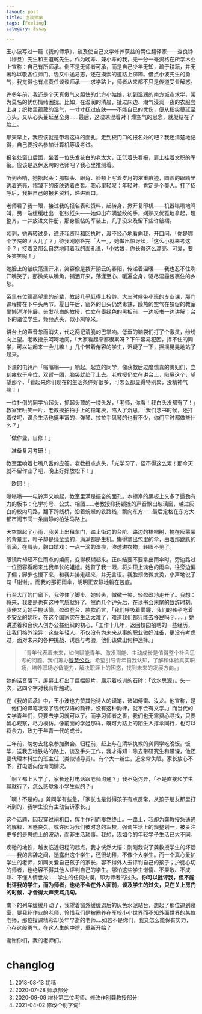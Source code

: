 ```yaml
---
layout: post
title: 也谈师承
tags: [Feeling]
category: Essay

---
```


王小波写过一篇《我的师承》，谈及使自己文学修养获益的两位翻译家——查良铮（穆旦）先生和王道乾先生。作为晚辈、兼小辈的我，无一分一毫资格在所学术业上宣称：自己有所师承。倒不是无师者可承，而是自己少年无知，疏于耕耘，并无著称以敬各位师门。现又中途易志，还在摸索的道路上踯躅。借点小波先生的勇气，我觉得也有点责任谈谈师承——求学路上，师者从来都不只是传道受业解惑。

许多年前，我还是个天真傲气又胆怯的北方小姑娘，初到湿润的南方城市求学，常为莫名的忧伤情绪困扰。比如，在湿润的清晨，扯过床边、潮气浸润一夜的衣服套上身；织物里蕴藏的湿气，一寸寸抚过皮肤——不能自已的忧伤，便从指尖蔓延至心头，又从心头蔓延至全身……最后，这湿凉混着对干燥空气的思念，就凝结在了脸上。

那天早上，我应该就是带着这样的面孔，走到校门口的报名处的吧？我还清楚地记得，自己要报名参加计算机等级考试。

报名处窗口后面，坐着一位头发花白的老太太，正低着头看报，肩上挂着文职的军衔。应该是退休返聘的老师吧？我心里推测着。

听到声响，她抬起头：那额头、眼角、脸颊上写着岁月的浓重痕迹，圆圆的眼睛里透着光亮，褶皱下的皮肤透着白皙。我心里轻叹：年轻时，肯定是个美人。打了招呼后，我把自己的报名资料，递进窗口。

老师看了我一眼，接过我的报名表和资料，起转身，掀开复印机——机器嗡嗡地鸣叫，另一端缓缓吐出一张张纸头——她伸出布满皱纹的手，娴熟又优雅地拿起，理整齐，一并放进文件册，那身服帖的军装上，几乎没来及留下些许皱褶。

顷刻，她再转过身，递还我资料和回执时，漫不经心地看向我，开口问，「你是哪个学院的？大几了？」待我刚刚答完「大一」，她做出惊讶状，「这么小就来考这个？」接着又那么自然地盯着我的面孔说，「小姑娘，你长得这么漂亮、可爱，要多笑笑呢！」

她脸上的皱纹荡漾开来，笑容像是拨开阴云的春阳，传递着温暖——我也忍不住咧开嘴笑了。那微笑从嘴角，铺洒开来，荡漾至心，暖遍全身，驱尽湿霾包裹住的乡愁。

系里有位德高望重的前辈，教龄几乎赶得上校龄。大三时候带小班的专业课，那门课程排在下午头两节。夏日午后，窗外的日头仍然毒辣，躁热的空气在狭促的教室里懒洋洋伸展。头发花白的教授，伫立在墨绿色的黑板前，一边板书一边讲解；台下的诸位学生，频频点头，似小鸡啄米。

讲台上的声音忽而消失，代之两记清脆的巴掌响。低垂的脑袋们打了个激灵，纷纷向上望。老教授乐呵呵地问，「大家看起来都很累呀？下午容易犯困，撑不住的同学，可以站起来一会儿嘛！」几个带着倦容的学生，迟疑了一下，摇摇晃晃地站了起来。

下课的电铃声「嗡嗡嗡——」响起。起立的同学，像获救后过度惊喜的贵妇们，立刻瘫软于座位，双臂一团，脑袋就垫了上去。老教授仍立在讲台上，瞅瞅这个，望望那个，「看起来你们现在的生活条件好很多，可怎么都显得特别累，没精神气嘛！」

一位扑倒的同学抬起头，抓起头顶的一缕头发，「老师，你看！我白头发都有了！」教室里哄笑一片，老教授拍拍手上的铅笔灰，陷入了沉思，「我们念书时候，还打着仗呢，课余生活也挺丰富的，弹琴、拉拉手风琴的也有不少，你们平时都做些什么？」

「做作业，自修！」

「准备复习考研！」

教室里响着七嘴八舌的应答。老教授点点头，「光学习了，怪不得这么累！那今天就不留作业了吧，晚上好好放松下！」

「欧耶！」

嗡嗡嗡——电铃声又响起，教室里满是振奋的面孔。本擦净的黑板上又多了遒劲有力的板书：化学符号、公式、相图……老教授抑扬顿挫的声音飘出玻璃窗，越过灰白的校内马路，翻下跨线桥，沿着蜿蜒的铁路线，飘向东方……最后定格在东方大都市闹市间一条幽静的柏油马路上。

天空飘起了小雨，我关上出租车门，踏上街边的台阶。路边的梧桐树，掩在灰蒙蒙的背景里，叶子却是绿莹莹的，满满都是生机。懒得拿出包里的伞，由着那跳跃的雨滴，在肩头，胸口嬉戏：一点一滴的湿痕，渗透进衣物，转眼不见了。

眼镜片却经不住雨点的嬉闹，变得模糊起来。正纠结要不要拿出雨伞时，旁边路过一位面容看起来比我年长的姐姐。她瞥了我一眼，将头顶上淡色的雨伞，往旁边偏了偏；脚步也慢下来，和我并排走起来，并无言语。我脸颊微微发烫，小声地说了句「谢谢」。而我的那把雨伞，明明正安静地躺在包底。

行至大厅的门廊下，我停住了脚步。她转头，微微一笑，轻盈盈地走开了。我想：将来，我要是也有这种气质就好了。然而几个钟头后，在读书会末尾的致辞时刻，我便又见她手握话筒，盈盈登台，款款而言，「我们呼吸着雾霾，我们的孩子吃着不安全的奶粉，在这个国家实在生活太难了，难道我们都只能去移民吗？……」她讲述着和合伙人创办公益组织的初心，「工作十几年，返回校园招聘的一些经历，让我们格外诧异：这些年轻人，不仅没有为未来从事的职业做好准备，更没有考虑过，面对未来的各种挑战、诱惑与考验，他们该做出何种选择。」

> 「青年代表着未来，如何赋能青年、激发潜能、主动成长是值得整个社会思考的问题。我们筹办[智慧公益](<https://mp.weixin.qq.com/s/LPF0hikioIX2D0b7UQpOFQ>)，希望引导青年自我认知，了解和体验真实职场，培养职场必备能力，解决职涯上的困惑，找到未来的发展方向。」

她的话音落下，屏幕上打出了巨幅照片，展示着校训的石碑：「饮水思源」。头一次，这四个字对我有所触动。

在《我的师承》中，王小波也力赞其他诗人的译笔，诸如傅雷、汝龙。他宣称，是「他们的译笔发现了现代汉语的韵律。没有这种韵律，就不会有文学。」而当代的文学青年们，只要去学习就可以了。而学习师者之善，我们也无需费心寻找，只要留心观察，尽力模仿。像前面的学姐那样，既可为路上的陌生人撑伞同行，也可以将余力，致力于年青一代的成长。

三年前，匆匆去北京参加聚会。归程前，赶上与在清华执教的龚同学吃晚饭。饭毕，送我去地铁站的路上，谈及手头工作，我才得知：除去带研究生和带课，他还要代理本科生的班主任（类似辅导员）。有个大一新生，近来常失眠，家长放心不下，打电话向他询问情况。

「啊？都上大学了，家长还打电话跟老师沟通？」我不免诧异，「不是直接和学生聊就行了，怎么感觉象小学生似的？」

「啊！不是的。」龚同学有些急，「家长也是觉得孩子有点反常，从孩子朋友那里打听到的，我学生没有主动告诉家长。」

这个话题，因我穿过闸机口，挥手作别而戛然终止。一路上，我却为龚教授急通通的解释，困惑良久。或许因为我们彼时念的军校，强调生活上的规整划一，被关注更多的是思想上的波动，而非生活琐事。我想，现如今的年轻学子生活已大不同。

疾驰的地铁，越发临近归程的起点，我才恍然大悟：刚刚我说了龚教授学生的坏话——我的言辞之间，透露出这个学生，还很幼稚，不像个大学生。而一个真心爱护学生的老师，如同关爱自己孩子的家长，容不得外人去评判自己的孩子；护徒心切的师者，也绝容不得其他人评判自己的学生。哪怕这些学生懒惰、不果敢、不成熟、不懂人情世故……学生的任何失误，即为师者的过失。**你可以批评我，但不能批评我的学生，而为师者，也绝不会在外人面前，谈及学生的过失，只在关上房门的时候，才舍得大声责骂几句。**

南下的列车缓缓开动了，我望着窗外缓缓退后的灰色水泥站台，想起了那位追到寝室、要我补作业的老师，怜惜我们是被圈养在军校小小世界而不知外面世界的某位老师，那位授课精彩却英年早逝的老师....如若不是你们，我又怎么能保有实力，心存这般勇气，在这人生的中途，重新开始？



谢谢你们，我的老师们。







# changlog

1. 2018-08-13 初稿
2. 2020-07-28 师承部分
3. 2020-09-09 增补第二位老师、修改作别龚教授部分
4. 2021-04-02 修改个别字词f